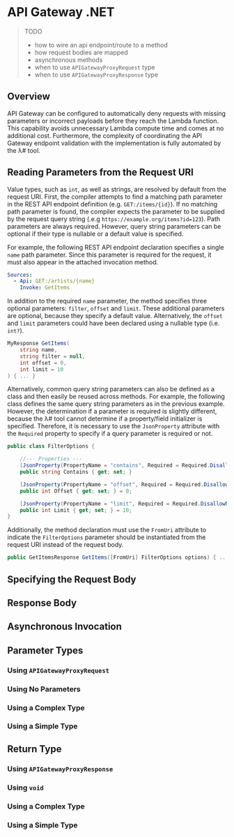# API Gateway .NET


> TODO
> * how to wire an api endpoint/route to a method
> * how request bodies are mapped
> * asynchronous methods
> * when to use `APIGatewayProxyRequest` type
> * when to use `APIGatewayProxyResponse` type

## Overview

API Gateway can be configured to automatically deny requests with missing parameters or incorrect payloads before they reach the Lambda function. This capability avoids unnecessary Lambda compute time and comes at no additional cost. Furthermore, the complexity of coordinating the API Gateway endpoint validation with the implementation is fully automated by the λ# tool.

## Reading Parameters from the Request URI

Value types, such as `int`, as well as strings, are resolved by default from the request URI. First, the compiler attempts to find a matching path parameter in the REST API endpoint definition (e.g. `GET:/items/{id}`). If no matching path parameter is found, the compiler expects the parameter to be supplied by the request query string (.e.g `https://example.org/items?id=123`). Path parameters are always required. However, query string parameters can be optional if their type is nullable or a default value is specified.

For example, the following REST API endpoint declaration specifies a single `name` path parameter. Since this parameter is required for the request, it must also appear in the attached invocation method.

```yaml
Sources:
  - Api: GET:/artists/{name}
    Invoke: GetItems
```

In addition to the required `name` parameter, the method specifies three optional parameters: `filter`, `offset` and `limit`. These additional parameters are optional, because they specify a default value. Alternatively, the `offset` and `limit` parameters could have been declared using a nullable type (i.e. `int?`).

```csharp
MyResponse GetItems(
    string name,
    string filter = null,
    int offset = 0,
    int limit = 10
) { ... }
```

Alternatively, common query string parameters can also be defined as a class and then easily be reused across methods. For example, the following class defines the same query string parameters as in the previous example. However, the determination if a parameter is required is slightly different, because the λ# tool cannot determine if a property/field initializer is specified. Therefore, it is necessary to use the `JsonProperty` attribute with the `Required` property to specify if a query parameter is required or not.

```csharp
public class FilterOptions {

    //--- Properties ---
    [JsonProperty(PropertyName = "contains", Required = Required.DisallowNull)]
    public string Contains { get; set; }

    [JsonProperty(PropertyName = "offset", Required = Required.DisallowNull)]
    public int Offset { get; set; } = 0;

    [JsonProperty(PropertyName = "limit", Required = Required.DisallowNull)]
    public int Limit { get; set; } = 10;
}
```

Additionally, the method declaration must use the `FromUri` attribute to indicate the `FilterOptions` parameter should be instantiated from the request URI instead of the request body.

```csharp
public GetItemsResponse GetItems([FromUri] FilterOptions options) { ... }
```

## Specifying the Request Body




## Response Body

## Asynchronous Invocation






## Parameter Types

### Using `APIGatewayProxyRequest`

### Using No Parameters

### Using a Complex Type

### Using a Simple Type




## Return Type

### Using `APIGatewayProxyResponse`

### Using `void`

### Using a Complex Type

### Using a Simple Type